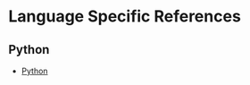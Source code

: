 # Language Specific References

## Python

- [Python](https://docs.python.org/3/)
<!-- - [Pandas](https://pandas.pydata.org/)
- [Matplotlib](https://matplotlib.org/)
- [Seaborn](https://seaborn.pydata.org/) -->
<!-- - [Sci-kit Learn](https://scikit-learn.org/stable/) -->
